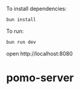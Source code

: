 To install dependencies:

```sh
bun install
```

To run:

```sh
bun run dev
```

open http://localhost:8080

# pomo-server
